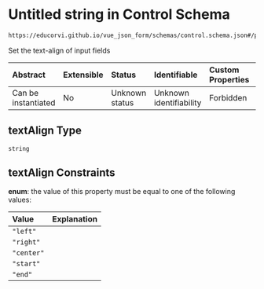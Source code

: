# Untitled string in Control Schema

```txt
https://educorvi.github.io/vue_json_form/schemas/control.schema.json#/properties/options/properties/textAlign
```

Set the text-align of input fields

| Abstract            | Extensible | Status         | Identifiable            | Custom Properties | Additional Properties | Access Restrictions | Defined In                                                                    |
| :------------------ | :--------- | :------------- | :---------------------- | :---------------- | :-------------------- | :------------------ | :---------------------------------------------------------------------------- |
| Can be instantiated | No         | Unknown status | Unknown identifiability | Forbidden         | Allowed               | none                | [control.schema.json*](../schemas/control.schema.json "open original schema") |

## textAlign Type

`string`

## textAlign Constraints

**enum**: the value of this property must be equal to one of the following values:

| Value      | Explanation |
| :--------- | :---------- |
| `"left"`   |             |
| `"right"`  |             |
| `"center"` |             |
| `"start"`  |             |
| `"end"`    |             |
